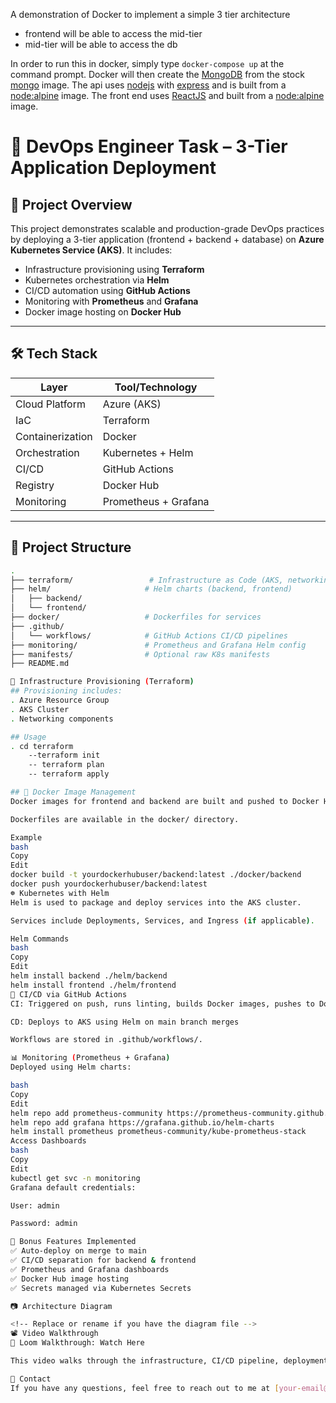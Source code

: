 A demonstration of Docker to implement a simple 3 tier architecture

* frontend will be able to access the mid-tier
* mid-tier will be able to access the db

In order to run this in docker, simply type ```docker-compose up``` at the command prompt. Docker will then create the [MongoDB](https://www.mongodb.com/) from the stock [mongo](https://hub.docker.com/_/mongo) image. The api uses [nodejs](https://nodejs.org/) with [express](http://expressjs.com/) and is built from a [node:alpine](https://hub.docker.com/_/node) image. The front end uses [ReactJS](https://reactjs.org/) and built from a [node:alpine](https://hub.docker.com/_/node) image.

# 🚀 DevOps Engineer Task – 3-Tier Application Deployment

## 📌 Project Overview

This project demonstrates scalable and production-grade DevOps practices by deploying a 3-tier application (frontend + backend + database) on **Azure Kubernetes Service (AKS)**. It includes:

- Infrastructure provisioning using **Terraform**
- Kubernetes orchestration via **Helm**
- CI/CD automation using **GitHub Actions**
- Monitoring with **Prometheus** and **Grafana**
- Docker image hosting on **Docker Hub**

---

## 🛠️ Tech Stack

| Layer             | Tool/Technology              |
|------------------|------------------------------|
| Cloud Platform   | Azure (AKS)                  |
| IaC              | Terraform                    |
| Containerization | Docker                       |
| Orchestration    | Kubernetes + Helm            |
| CI/CD            | GitHub Actions               |
| Registry         | Docker Hub                   |
| Monitoring       | Prometheus + Grafana         |

---

## 📁 Project Structure

```bash
.
├── terraform/                 # Infrastructure as Code (AKS, networking)
├── helm/                     # Helm charts (backend, frontend)
│   ├── backend/
│   └── frontend/
├── docker/                   # Dockerfiles for services
├── .github/
│   └── workflows/            # GitHub Actions CI/CD pipelines
├── monitoring/               # Prometheus and Grafana Helm config
├── manifests/                # Optional raw K8s manifests
├── README.md

🔧 Infrastructure Provisioning (Terraform)
## Provisioning includes:
. Azure Resource Group
. AKS Cluster
. Networking components

## Usage
. cd terraform
    --terraform init
    -- terraform plan
    -- terraform apply

## 🐳 Docker Image Management
Docker images for frontend and backend are built and pushed to Docker Hub.

Dockerfiles are available in the docker/ directory.

Example
bash
Copy
Edit
docker build -t yourdockerhubuser/backend:latest ./docker/backend
docker push yourdockerhubuser/backend:latest
☸️ Kubernetes with Helm
Helm is used to package and deploy services into the AKS cluster.

Services include Deployments, Services, and Ingress (if applicable).

Helm Commands
bash
Copy
Edit
helm install backend ./helm/backend
helm install frontend ./helm/frontend
🔁 CI/CD via GitHub Actions
CI: Triggered on push, runs linting, builds Docker images, pushes to Docker Hub

CD: Deploys to AKS using Helm on main branch merges

Workflows are stored in .github/workflows/.

📊 Monitoring (Prometheus + Grafana)
Deployed using Helm charts:

bash
Copy
Edit
helm repo add prometheus-community https://prometheus-community.github.io/helm-charts
helm repo add grafana https://grafana.github.io/helm-charts
helm install prometheus prometheus-community/kube-prometheus-stack
Access Dashboards
bash
Copy
Edit
kubectl get svc -n monitoring
Grafana default credentials:

User: admin

Password: admin

🎯 Bonus Features Implemented
✅ Auto-deploy on merge to main
✅ CI/CD separation for backend & frontend
✅ Prometheus and Grafana dashboards
✅ Docker Hub image hosting
✅ Secrets managed via Kubernetes Secrets

📷 Architecture Diagram

<!-- Replace or rename if you have the diagram file -->
📽 Video Walkthrough
🎥 Loom Walkthrough: Watch Here

This video walks through the infrastructure, CI/CD pipeline, deployments, and monitoring dashboards.

💬 Contact
If you have any questions, feel free to reach out to me at [your-email@example.com].
